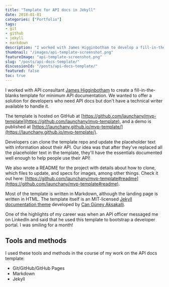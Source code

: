 ```yaml
---
title: "Template for API docs in Jekyll"
date: 2018-01-01
categories: ["Portfolio"]
tags:
- git
- github
- jekyll
- markdown
description: "I worked with James Higginbotham to develop a fill-in-the-blanks template for minimum API documentation and an accompanying README with usage instructions. The template is a Jekyll documentation theme."
thumbnail: "/images/api-template-screenshot.png"
featureImage: "api-template-screenshot.png"
slug: "/posts/api-docs-template/"
discussionId: "/posts/api-docs-template/"
featured: false
toc: true
---
```


I worked with API consultant [James Higginbotham](https://www.linkedin.com/in/jameshigginbotham) to create a fill-in-the-blanks template for minimum API documentation. We wanted to offer a solution for developers who need API docs but don't have a technical writer available to handle it.

The template is hosted on GitHub at [https://github.com/launchany/mvp-template](https://github.com/launchany/mvp-template), and a demo is published at [https://launchany.github.io/mvp-template/](https://launchany.github.io/mvp-template/).

Developers can clone the template repo and update the placeholder text with information about their API. Our idea was that after they've replaced all the placeholder text in the template, they'll have the essentials documented well enough to help people use their API!

We also wrote a README for the project with details about how to clone, which files to update, and specs for images, among other things. Check it out here: [https://github.com/launchany/mvp-template#readme](https://github.com/launchany/mvp-template#readme).

Most of the template is written in Markdown, although the landing page is written in HTML. The template itself is an MIT-licensed [Jekyll documentation theme](https://github.com/aksakalli/jekyll-doc-theme) developed by [Can Güney Aksakalli](https://aksakalli.github.io/).

One of the highlights of my career was when an API officer messaged me on LinkedIn and said that he used this template to bootstrap a developer portal. I was smiling for a month!

## Tools and methods

I used these tools and methods in the course of my work on the API docs template:

* Git/GitHub/GitHub Pages
* Markdown
* Jekyll


